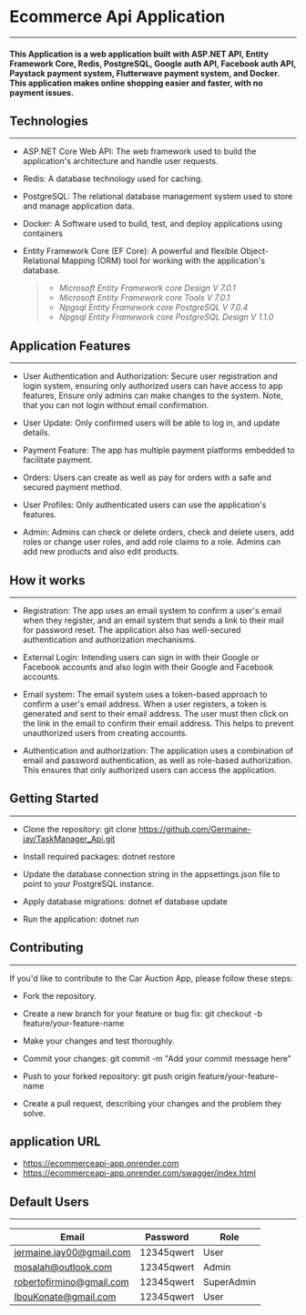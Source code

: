 # Ecommerce Api Application
____
#### This Application is a web application built with ASP.NET API, Entity Framework Core, Redis, PostgreSQL, Google auth API, Facebook auth API, Paystack payment system, Flutterwave payment system, and Docker. This application makes online shopping easier and faster, with no payment issues.


## Technologies
____
* ASP.NET Core Web API: The web framework used to build the application's architecture and handle user requests.

* Redis: A database technology used for caching.

* PostgreSQL: The relational database management system used to store and manage application data.
  
* Docker: A Software used to build, test, and deploy applications using containers
  
* Entity Framework Core (EF Core): A powerful and flexible Object-Relational Mapping (ORM) tool for working with the application's database.
  > - *Microsoft Entity Framework core Design V 7.0.1*
  > - *Microsoft Entity Framework core Tools V 7.0.1*
  > - *Npgsql Entity Framework core PostgreSQL V 7.0.4*
  > - *Npgsql Entity Framework core PostgreSQL Design V 1.1.0*



## Application Features
____
* User Authentication and Authorization: Secure user registration and login system, ensuring only authorized users can have access to app features,
  Ensure only admins can make changes to the system. Note, that you can not login without email confirmation.

* User Update: Only confirmed users will be able to log in, and update details.

* Payment Feature: The app has multiple payment platforms embedded to facilitate payment.

* Orders: Users can create as well as pay for orders with a safe and secured payment method.

* User Profiles: Only authenticated users can use the application's features.

* Admin: Admins can check or delete orders, check and delete users, add roles or change user roles, and add role claims to a role. Admins can add new products and also edit products.

## How it works
_____
* Registration: The app uses an email system to confirm a user's email when they register, and an email system that sends a link to their mail for password reset. The application also has well-secured authentication and authorization mechanisms.

* External Login: Intending users can sign in with their Google or Facebook accounts and also login with their Google and Facebook accounts.
  
* Email system: The email system uses a token-based approach to confirm a user's email address. When a user registers, a token is generated and sent to their email address. The user must then click on the link in the email to confirm their email address. This helps to prevent unauthorized users from creating accounts.
  
* Authentication and authorization: The application uses a combination of email and password authentication, as well as role-based authorization. This ensures that only authorized users can access the application.

## Getting Started
_____
* Clone the repository: git clone https://github.com/Germaine-jay/TaskManager_Api.git

* Install required packages: dotnet restore

* Update the database connection string in the appsettings.json file to point to your PostgreSQL instance.

* Apply database migrations: dotnet ef database update

* Run the application: dotnet run


## Contributing
_____
If you'd like to contribute to the Car Auction App, please follow these steps:

* Fork the repository.

* Create a new branch for your feature or bug fix: git checkout -b feature/your-feature-name

* Make your changes and test thoroughly.

* Commit your changes: git commit -m "Add your commit message here"

* Push to your forked repository: git push origin feature/your-feature-name

* Create a pull request, describing your changes and the problem they solve.

## application URL
* https://ecommerceapi-app.onrender.com
* https://ecommerceapi-app.onrender.com/swagger/index.html

## Default Users
___
| Email                    | Password   | Role       |
| -----------------------  | ---------- | ---------- |
| jermaine.jay00@gmail.com | 12345qwert | User       |
| mosalah@outlook.com      | 12345qwert | Admin      |
| robertofirmino@gmail.com | 12345qwert | SuperAdmin |
| IbouKonate@gmail.com     | 12345qwert | User       |  
